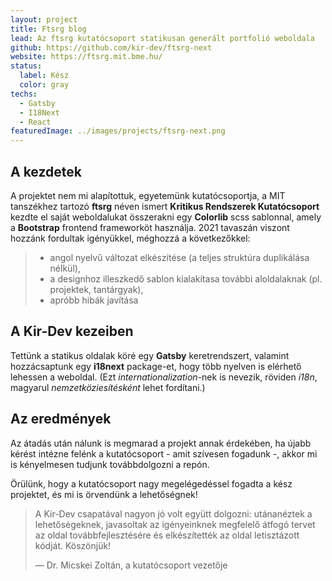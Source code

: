 ```yaml
---
layout: project
title: Ftsrg blog
lead: Az ftsrg kutatócsoport statikusan generált portfolió weboldala
github: https://github.com/kir-dev/ftsrg-next
website: https://ftsrg.mit.bme.hu/
status:
  label: Kész
  color: gray
techs:
  - Gatsby
  - I18Next
  - React
featuredImage: ../images/projects/ftsrg-next.png
---
```


## A kezdetek

A projektet nem mi alapítottuk, egyetemünk kutatócsoportja, a MIT tanszékhez tartozó **ftsrg** néven ismert **Kritikus Rendszerek Kutatócsoport** kezdte el saját weboldalukat összerakni egy **Colorlib** scss sablonnal, amely a **Bootstrap** frontend frameworköt használja. 2021 tavaszán viszont hozzánk fordultak igényükkel, méghozzá a következőkkel:

> - angol nyelvű változat elkészítése (a teljes struktúra duplikálása nélkül),
> - a designhoz illeszkedő sablon kialakítasa további aloldalaknak (pl. projektek, tantárgyak),
> - apróbb hibák javítása

## A Kir-Dev kezeiben

Tettünk a statikus oldalak köré egy **Gatsby** keretrendszert, valamint hozzácsaptunk egy **i18next** package-et, hogy több nyelven is elérhető lehessen a weboldal. (Ezt _internationalization_-nek is nevezik, röviden _i18n_, magyarul _nemzetköziesítésként_ lehet fordítani.)

## Az eredmények

Az átadás után nálunk is megmarad a projekt annak érdekében, ha újabb kérést intézne felénk a kutatócsoport - amit szívesen fogadunk -, akkor mi is kényelmesen tudjunk továbbdolgozni a repón.

Örülünk, hogy a kutatócsoport nagy megelégedéssel fogadta a kész projektet, és mi is örvendünk a lehetőségnek!

> A Kir-Dev csapatával nagyon jó volt együtt dolgozni: utánanéztek a lehetőségeknek, javasoltak az igényeinknek megfelelő átfogó tervet az oldal továbbfejlesztésére és elkészítették az oldal letisztázott kódját. Köszönjük!
>
> — Dr. Micskei Zoltán, a kutatócsoport vezetője

